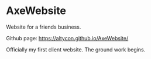 # AxeWebsite

Website for a friends business.

Github page: https://altycon.github.io/AxeWebsite/

Officially my first client website. The ground work begins.
